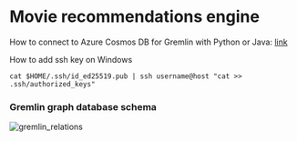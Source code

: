 # Movie recommendations engine

How to connect to Azure Cosmos DB for Gremlin with Python or Java: [link](https://learn.microsoft.com/en-us/azure/cosmos-db/gremlin/quickstart-python)
  
How to add ssh key on Windows
```
cat $HOME/.ssh/id_ed25519.pub | ssh username@host "cat >> .ssh/authorized_keys"
```

### Gremlin graph database schema
![gremlin_relations](https://github.com/mihawb/movie-recs-engine/assets/46073943/64ba168d-9484-4519-8115-6e575c997c7c)
